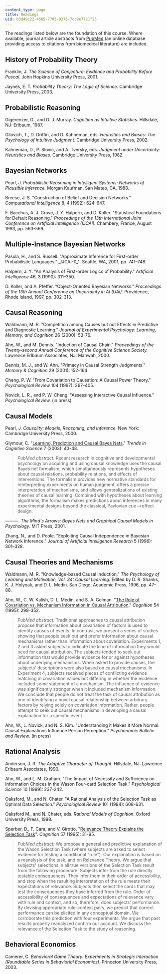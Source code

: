 ```yaml
---
content_type: page
title: Readings
uid: b3d49c22-4565-7703-0276-7cc9e7721f25
---
```


The readings listed below are the foundation of this course. Where available, journal article abstracts from [PubMed](http://www.ncbi.nlm.nih.gov/entrez/query.fcgi?db=PubMed) (an online database providing access to citations from biomedical literature) are included.

History of Probability Theory
-----------------------------

Franklin, J. _The Science of Conjecture: Evidence and Probability Before Pascal._ John Hopkins University Press, 2001.

Jaynes, E. T. _Probability Theory: The Logic of Science._ Cambridge University Press, 2003.

Probabilistic Reasoning
-----------------------

Gigerenzer, G., and D. J. Murray. _Cognition as Intuitive Statistics_. Hillsdale, NJ: Erlbaum, 1987.

Gilovich, T., D. Griffin, and D. Kahneman, eds. _Heuristics and Biases: The Psychology of Intuitive Judgment_. Cambridge University Press, 2002.

Kahneman, D., P. Slovic, and A. Tversky, eds. _Judgment under Uncertainty: Heuristics and Biases_. Cambridge University Press, 1982.

Bayesian Networks
-----------------

Pearl, J. _Probabilistic Reasoning in Intelligent Systems: Networks of Plausible Inference._ Morgan Kaufman, San Mateo, CA, 1988.

Breese, J. S. "Construction of Belief and Decision Networks." _Computational Intelligence_ 8, 4 (1992): 624–647.

F. Bacchus, A. J. Grove, J. Y. Halpern, and D. Koller. "Statistical Foundations for Default Reasoning." _Proceedings of the 13th International Joint Conference on Artificial Intelligence (IJCAI)._ Chambery, France, August 1993, pp. 563-569.

Multiple-Instance Bayesian Networks
-----------------------------------

Pasula, H., and S. Russell. "Approximate Inference for First-order Probabilistic Languages." _IJCAI-0_1\. Seattle, WA, 2001, pp. 741–748.

Halpern, J. Y. "An Analysis of First-order Logics of Probability." _Artificial Intelligence_ 46, 3 (1990): 311–350.

D. Koller, and A. Pfeffer. "Object-Oriented Bayesian Networks." _Proceedings of the 13th Annual Conference on Uncertainty in AI (UAI)_. Providence, Rhode Island, 1997, pp. 302-313.

Causal Reasoning
----------------

Waldmann, M. R. "Competition among Causes but not Effects in Predictive and Diagnostic Learning." _Journal of Experimental Psychology: Learning, Memory, and Cognition_ 26 (2000): 53-76.

Ahn, W., and M. Dennis. "Induction of Causal Chain." _Proceedings of the Twenty-second Annual Conference of the Cognitive Science Society._ Lawrence Erlbaum Associates, NJ: Mahwah, 2000.

Dennis, M. J., and W. Ahn. "Primacy in Causal Strength Judgments." _Memory & Cognition_ 29 (2001): 152-164

Cheng, P. W. "From Covariation to Causation: A Causal Power Theory." _Psychological Review_ 104 (1997): 367-405.

Novick, L. R., and P. W. Cheng. "Assessing Interactive Causal Influence." _Psychological Review._ (in press)

Causal Models
-------------

Pearl, J. _Causality: Models, Reasoning, and Inference._ New York: Cambridge University Press, 2000.

Glymour, C. "[Learning, Prediction and Causal Bayes Nets](http://www.ncbi.nlm.nih.gov/entrez/query.fcgi?cmd=Retrieve&db=PubMed&dopt=Citation&list_uids=12517358)." _Trends in Cognitive Science 7_ (2003): 43-48.

> _PubMed abstract:_ Recent research in cognitive and developmental psychology on acquiring and using causal knowledge uses the causal Bayes net formalism, which simultaneously represents hypotheses about causal relations, probability relations, and effects of interventions. The formalism provides new normative standards for reinterpreting experiments on human judgment, offers a precise interpretation of mechanisms, and allows generalizations of existing theories of causal learning. Combined with hypotheses about learning algorithms, the formalism makes predictions about inferences in many experimental designs beyond the classical, Pavlovian cue-->effect design.

———. _The Mind's Arrows: Bayes Nets and Graphical Causal Models in Psychology_. MIT Press, 2001.

Zhang, N., and D. Poole. "Exploiting Causal Independence in Bayesian Network Inference." _Journal of Artificial Intelligence Research_ 5 (1996): 301–328.

Causal Theories and Mechanisms
------------------------------

Waldmann, M. R. "Knowledge-based Causal Induction." _The Psychology of Learning and Motivation, Vol. 34: Causal Learning._ Edited by D. R. Shanks, K. J. Holyoak, and D. L. Medin. San Diego: Academic Press, 1996, pp. 47-88.

Ahn, W., C. W. Kalish, D. L. Medin, and S. A. Gelman. "[The Role of Covariation vs. Mechanism Information in Causal Attribution](http://www.ncbi.nlm.nih.gov/entrez/query.fcgi?cmd=Retrieve&db=PubMed&dopt=Citation&list_uids=7720361)." _Cognition_ 54 (1995): 299-352.

> _PubMed abstract:_ Traditional approaches to causal attribution propose that information about covariation of factors is used to identify causes of events. In contrast, we present a series of studies showing that people seek out and prefer information about causal mechanisms rather than information about covariation. Experiments 1, 2 and 3 asked subjects to indicate the kind of information they would need for causal attribution. The subjects tended to seek out information that would provide evidence for or against hypotheses about underlying mechanisms. When asked to provide causes, the subjects' descriptions were also based on causal mechanisms. In Experiment 4, subjects received pieces of conflicting evidence matching in covariation values but differing in whether the evidence included some statement of a mechanism. The influence of evidence was significantly stronger when it included mechanism information. We conclude that people do not treat the task of causal attribution as one of identifying a novel causal relationship between arbitrary factors by relying solely on covariation information. Rather, people attempt to seek out causal mechanisms in developing a causal explanation for a specific event.

Ahn, W., L. Novick, and N. S. Kim. "Understanding it Makes it More Normal: Causal Explanations Influence Person Perception." _Psychonomic Bulletin and Review_. (in press)

Rational Analysis
-----------------

Anderson, J. R. _The Adaptive Character of Thought_. Hillsdale, NJ: Lawrence Erlbaum Associates, 1990.

Ahn, W., and L. M. Graham. "The Impact of Necessity and Sufficiency on Information Choices in the Wason Four-card Selection Task." _Psychological Science_ 10 (1999): 237-242.

Oaksford, M., and N. Chater. "A Rational Analysis of the Selection Task as Optimal Data Selection." _Psychological Review_ 101 (1994): 608-631.

Oaksford M., and N. Chater, eds. _Rational Models of Cognition_. Oxford University Press, 1998.

Sperber, D., F. Cara, and V. Girotto. "[Relevance Theory Explains the Selection Task](http://www.ncbi.nlm.nih.gov/entrez/query.fcgi?cmd=Retrieve&db=PubMed&dopt=Citation&list_uids=7587018)". _Cognition_ 57 (1995): 31-95.

> _PubMed abstract:_ We propose a general and predictive explanation of the Wason Selection Task (where subjects are asked to select evidence for testing a conditional "rule"). Our explanation is based on a reanalysis of the task, and on Relevance Theory. We argue that subjects' selections in all true versions of the Selection Task result from the following procedure. Subjects infer from the rule directly testable consequences. They infer them in their order of accessibility, and stop when the resulting interpretation of the rule meets their expectations of relevance. Subjects then select the cards that may test the consequences they have inferred from the rule. Order of accessibility of consequences and expectations of relevance vary with rule and context, and so, therefore, does subjects' performance. By devising appropriate rule-context pairs, we predict that correct performance can be elicited in any conceptual domain. We corroborate this prediction with four experiments. We argue that past results properly reanalyzed confirm our account. We discuss the relevance of the Selection Task to the study of reasoning.

Behavioral Economics
--------------------

Camerer, C. _Behavioral Game Theory: Experiments in Strategic Interaction (Roundtable Series in Behaviorial Economics)_. Princeton University Press, 2003.